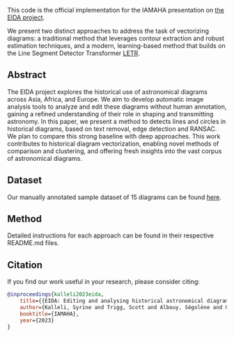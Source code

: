 
This code is the official implementation for the IAMAHA presentation on [the EIDA project](https://eida.hypotheses.org/). 

We present two distinct approaches to address the task of vectorizing diagrams: a traditional method that leverages contour extraction and robust estimation techniques, and a modern, learning-based method that builds on the Line Segment Detector Transformer [LETR](https://arxiv.org/abs/2101.01909).


## Abstract 
The EIDA project explores the historical use of astronomical diagrams across Asia, Africa, and Europe. We aim to develop automatic image analysis tools to analyze and edit these diagrams without human annotation, gaining a refined understanding of their role in shaping and transmitting astronomy. In this paper, we present a method to detects lines and circles in historical diagrams, based on text removal, edge detection and RANSAC. We plan to compare this strong baseline with deep approaches. This work contributes to historical diagram vectorization, enabling novel methods of comparison and clustering, and offering fresh insights into the vast corpus of astronomical diagrams.

## Dataset

Our manually annotated sample dataset of 15 diagrams can be found [here](https://drive.google.com/drive/folders/1V0PEsLhMXmQYkgFlqEIAopCQNxvmOnuz?usp=drive_link). 


## Method

Detailed instructions for each approach can be found in their respective README.md files.

## Citation

If you find our work useful in your research, please consider citing:

```bibtex
@inproceedings{kalleli2023eida, 
    title={{EIDA: Editing and analysing historical astronomical diagrams with artificial intelligence}}, 
    author={Kalleli, Syrine and Trigg, Scott and Albouy, Ségolène and Guessner, Samuel and Aubry, Mathieu and Husson, Mathieu}, 
    booktitle={IAMAHA}, 
    year={2023}
}
